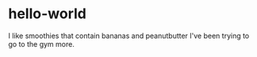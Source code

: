 # hello-world
I like smoothies that contain bananas and peanutbutter
I've been trying to go to the gym more.
